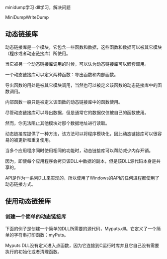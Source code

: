 minidump学习
dll学习，解决问题

MiniDumpWriteDump


## 动态链接库


动态链接库是一个模块，它包含一些函数和数据，这些函数和数据可以被其它模块（程序或者动态链接库）所使用。

当它被另一个动态链接库调用的时候，可以认为动态链接库可以嵌套调用。

一个动态链接库可以定义两种函数：导出函数和内部函数。

导出函数的用处是被其它模块调用，当然也可以被定义该函数的动态链接库中的函数调用。

内部函数一般只是被定义该函数的动态链接库中的函数使用。

尽管动态链接库可以导出数据，但是通常它的数据仅仅被自己的函数使用。

然而，你无法阻止其他模块对那个数据地址进行读取。


动态链接库提供了一种方法，该方法可以将程序模块化，因此动态链接库可以很容易的被更新和重复使用。

当多个应用程序同时使用相同的功能时，动态链接库可以帮助减少内存开销。

因为，即使每个应用程序会拷贝该DLL中数据的副本，但是该DLL源代码本身是共享的。

API是作为一系列DLL来实现的，所以使用了Windows的API的任何进程都使用了动态链接方式。

## 使用动态链接库

### 创建一个简单的动态链接库

下面的例子是创建一个简单的DLL所需要的源代码，Myputs.dll。它定义了一个简单的字符串打印函数：myPuts。

Myputs DLL没有定义进入点函数，因为它连接到C运行时库并且它自己没有需要执行的初始化或者清理函数。




